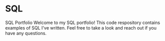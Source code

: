 # SQL
SQL Portfolio
Welcome to my SQL portfolio! This code respository contains examples of SQL I've written. Feel free to take a look and reach out if you have any questions. 
